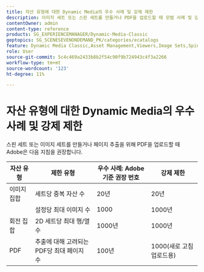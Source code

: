 ```yaml
---
title: 자산 유형에 대한 Dynamic Media의 우수 사례 및 강제 제한
description: 이미지 세트 또는 스핀 세트를 만들거나 PDF을 업로드할 때 모범 사례 및 강제 제한에 대해 알아봅니다.
contentOwner: admin
content-type: reference
products: SG_EXPERIENCEMANAGER/Dynamic-Media-Classic
geptopics: SG_SCENESEVENONDEMAND_PK/categories/ecatalogs
feature: Dynamic Media Classic,Asset Management,Viewers,Image Sets,Spin Sets,eCatalog
role: User
source-git-commit: 5c4c469a2433b8b2f54c90f9b724943c4f3a2266
workflow-type: tm+mt
source-wordcount: '123'
ht-degree: 11%

---
```



# 자산 유형에 대한 Dynamic Media의 우수 사례 및 강제 제한

스핀 세트 또는 이미지 세트를 만들거나 페이지 추출을 위해 PDF을 업로드할 때 Adobe은 다음 지침을 권장합니다.

| 자산 유형 | 제한 유형 | 우수 사례: Adobe 기준 권장 번호 | 강제 제한 |
| --- | --- | --- | --- |
| 이미지 집합 | 세트당 중복 자산 수 | 20년 | 20년 |
|  | 설정당 최대 이미지 수 | 1000 | 1000년 |
| 회전 집합 | 2D 세트당 최대 행/열 수 | 1000년 | 1000년 |
| PDF | 추출에 대해 고려되는 PDF당 최대 페이지 수 | 100년 | 1000(새로 고침 업로드용) |
